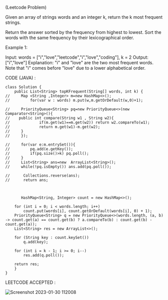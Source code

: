 (Leetcode Problem) 

Given an array of strings words and an integer k, return the k most frequent strings.

Return the answer sorted by the frequency from highest to lowest. Sort the words with the same frequency by their lexicographical order.

 

Example 1:

Input: words = ["i","love","leetcode","i","love","coding"], k = 2
Output: ["i","love"]
Explanation: "i" and "love" are the two most frequent words.
Note that "i" comes before "love" due to a lower alphabetical order.


CODE (JAVA) :

```
class Solution {
    public List<String> topKFrequent(String[] words, int k) {
//     Map <String ,Integer> m=new HashMap<>();
//         for(var w : words) m.put(w,m.getOrDefault(w,0)+1);
    
//     PriorityQueue<String> pq=new PriorityQueue<>(new Comparator<String>(){
//    public int compare(String w1 , String w2){
//             if(m.get(w1)==m.get(w2)) return w2.compareTo(w1);
//             return m.get(w1)-m.get(w2);
//     }
//     });

//     for(var e:m.entrySet()){
//         pq.add(e.getKey());
//         if(pq.size()>k) pq.poll();
//     }
//     List<String> ans=new  ArrayList<String>();
//     while(!pq.isEmpty()) ans.add(pq.poll());

//      Collections.reverse(ans);
//      return ans;



       HashMap<String, Integer> count = new HashMap<>();
    
    for (int i = 0; i < words.length; i++)
        count.put(words[i], count.getOrDefault(words[i], 0) + 1);
    PriorityQueue<String> q = new PriorityQueue<>(words.length, (a, b) -> count.get(a) == count.get(b) ? a.compareTo(b) : count.get(b) - count.get(a));
    List<String> res = new ArrayList<>();
    
    for (String key : count.keySet()) 
        q.add(key);
    
    for (int i = k - 1; i >= 0; i--) 
        res.add(q.poll());
    
    return res;
    }
}

```
LEETCODE ACCEPTED :

![Screenshot 2023-01-30 112008](https://user-images.githubusercontent.com/73281015/215397506-088b8f23-fc3e-4be4-8706-e8848ab9a6d2.png)
